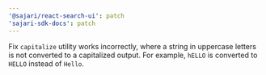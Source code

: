 ```yaml
---
'@sajari/react-search-ui': patch
'sajari-sdk-docs': patch
---
```


Fix `capitalize` utility works incorrectly, where a string in uppercase letters is not converted to a capitalized output. For example, `hELLO` is converted to `HELLO` instead of `Hello`.
